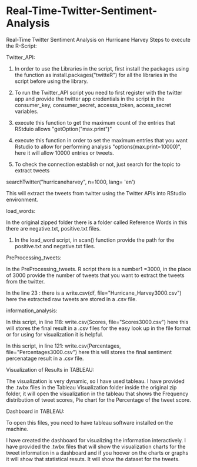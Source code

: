 # Real-Time-Twitter-Sentiment-Analysis
Real-Time Twitter Sentiment Analysis on Hurricane Harvey
Steps to execute the R-Script:

Twitter_API:

1. In order to use the Libraries in the script, first install the packages using the function as 
      install.packages("twitteR") for all the libraries in the script before using the library.

2. To run the Twitter_API script you need to first register with the twitter app and provide the twitter app credentials in the script in the consumer_key, consumer_secret, accesss_token, access_secret variables.

3. execute this function to get the maximum count of the entries that RStduio allows "getOption("max.print")"
 
4.  execute this function in order to set the maximum entries that you want Rstudio to allow for performing analysis "options(max.print=10000)", here it will allow 10000 entries or tweets.

5. To check the connection establish or not, just search for the topic to extract tweets

searchTwitter("hurricaneharvey", n=1000, lang= 'en')

This will extract the tweets from twitter using the Twitter APIs into RStudio environment.


load_words:

In the original zipped folder there is a folder called Reference Words in this there are negative.txt, positive.txt files. 

1. In the load_word script, in scan() function provide the path for the positive.txt and negative.txt files.


PreProcessing_tweets:
 
In the PreProcessing_tweets. R script there is a number1 =3000, in the place of 3000 provide the number of tweets that you want to extract the tweets from the twitter. 

In the line 23 : there is a write.csv(df, file="Hurricane_Harvey3000.csv")
 here the extracted raw tweets are stored in a .csv file. 


information_analysis:

In this script, in line 118: write.csv(Scores, file="Scores3000.csv") here this will stores the final result in a .csv files for the easy look up in the file format or for using for visualization it is helpful.

In this script, in line 121: write.csv(Percentages, file="Percentages3000.csv") here this will stores the final sentiment percenatage result in a .csv file.


Visualization of Results in TABLEAU:

The visualization is very dynamic, so I have used tableau. I have provided the .twbx files in the Tableau Visualization folder inside the original zip folder, it will open the visualization in the tableau that shows the Frequency distribution of tweet scores, Pie chart for the Percentage of the tweet score.


Dashboard in TABLEAU: 

To open this files, you need to have tableau software installed on the machine.

I have created the dashboard for visualizing the information interactively. I have provided the .twbx files that will show the visualization charts for the tweet information in a dashboard and if you hoover on the charts or graphs it will show that statistical resuts. It will show the dataset for the tweets. 


